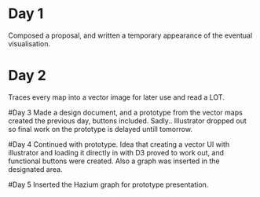 # Day 1

Composed a proposal, and written a temporary appearance of the eventual visualisation.

# Day 2
Traces every map into a vector image for later use and read a LOT.

#Day 3
Made a design document, and a prototype from the vector maps created the previous day, buttons included. Sadly.. Illustrator dropped out so final work on the prototype is delayed untill tomorrow.

#Day 4 
Continued with prototype. Idea that creating a vector UI with illustrator and loading it directly in with D3 proved to work out, and functional buttons were created. Also a graph was inserted in the designated area.

#Day 5
Inserted the Hazium graph for prototype presentation.